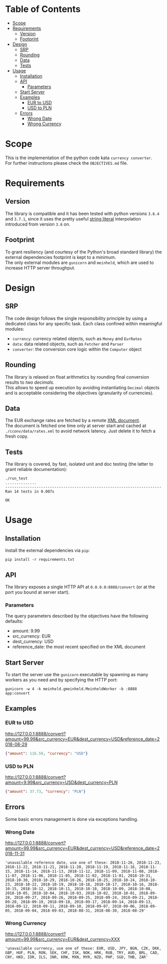 # Table of Contents
* [Scope](#scope)
* [Requirements](#requirements)
  * [Version](#version)
  * [Footprint](#footprint)
* [Design](#design)
  * [SRP](#srp)
  * [Rounding](#rounding)
  * [Data](#data)
  * [Tests](#tests)
* [Usage](#usage)
  * [Installation](#installation)
  * [API](#api)
    * [Parameters](#parameters)
  * [Start Server](#start-server)
  * [Examples](#examples)
    * [EUR to USD](#eur-to-usd)
    * [USD to PLN](#usd-to-pln)
  * [Errors](#errors)
    * [Wrong Date](#wrong-date)
    * [Wrong Currency](#wrong-currency)

# Scope
This is the implementation of the python code kata `currency converter`.  
For further instructions please check the `OBJECTIVES.md` file.

# Requirements

## Version
The library is compatible and it has been tested with python versions `3.6.4` and `3.7.1`, since it uses the pretty useful [string literal](https://www.python.org/dev/peps/pep-0498/) interpolation introduced from version `3.6` on.

## Footprint
To grant resiliency (and courtesy of the Python's broad standard library) the external dependencies footprint is kept to a minimum.  
The only external modules are `gunicorn` and `meinheld`, which are used to increase HTTP server throughput.

# Design

## SRP
The code design follows the single responsibility principle by using a dedicated class for any specific task. Each class confined within meaningful modules:
* `currency`: currency related objects, such as `Money` and `EurRates`
* `data`: data related objects, such as `Fetcher` and `Parser`
* `converter`: the conversion core logic within the `Computer` object

## Rounding
The library is relaxed on float arithmetics by rounding final conversion results to *two decimals*.  
This allows to speed up execution by avoiding instantiating `Decimal` objects and is acceptable considering the objectives (granularity of currencies).

## Data
The EUR exchange rates are fetched by a remote [XML document](https://www.ecb.europa.eu/stats/eurofxref/eurofxref-hist-90d.xml).  
The document is fetched one time only at server start and cached at `./cconv/data/rates.xml` to avoid network latency. Just delete it to fetch a fresh copy.

## Tests
The library is covered, by fast, isolated unit and doc testing (the latter to grant reliable documentation):
```shell
./run_test
..............
----------------------------------------------------------------------
Ran 14 tests in 0.007s

OK
```

# Usage

## Installation
Install the external dependencies via `pip`:
```shell
pip install -r requirements.txt
```

## API
The library exposes a single HTTP API at `0.0.0.0:8888/convert` (or at the port you bound at server start). 

### Parameters
The query parameters described by the objectives have the following defaults:
* amount: 9.99
* src_currency: EUR
* dest_currency: USD
* reference_date: the most recent specified on the XML document

## Start Server
To start the server use the `gunicorn` executable by spawning as many workers as you need and by specifying the HTTP port:
```shell
gunicorn -w 4 -k meinheld.gmeinheld.MeinheldWorker -b :8888 app:convert
```

## Examples

### EUR to USD
http://127.0.0.1:8888/convert?amount=99.99&src_currency=EUR&dest_currency=USD&reference_date=2018-08-29
```json
{"amount": 116.59, "currency": "USD"}
```

### USD to PLN
http://127.0.0.1:8888/convert?amount=9.99&src_currency=USD&dest_currency=PLN
```json
{"amount": 37.73, "currency": "PLN"}
```

## Errors
Some basic errors management is done via exceptions handling.

### Wrong Date
http://127.0.0.1:8888/convert?amount=99.99&src_currency=EUR&dest_currency=USD&reference_date=2018-11-31
```
'unavailable reference date, use one of these: 2018-11-26, 2018-11-23, 2018-11-22, 2018-11-21, 2018-11-20, 2018-11-19, 2018-11-16, 2018-11-15, 2018-11-14, 2018-11-13, 2018-11-12, 2018-11-09, 2018-11-08, 2018-11-07, 2018-11-06, 2018-11-05, 2018-11-02, 2018-11-01, 2018-10-31, 2018-10-30, 2018-10-29, 2018-10-26, 2018-10-25, 2018-10-24, 2018-10-23, 2018-10-22, 2018-10-19, 2018-10-18, 2018-10-17, 2018-10-16, 2018-10-15, 2018-10-12, 2018-10-11, 2018-10-10, 2018-10-09, 2018-10-08, 2018-10-05, 2018-10-04, 2018-10-03, 2018-10-02, 2018-10-01, 2018-09-28, 2018-09-27, 2018-09-26, 2018-09-25, 2018-09-24, 2018-09-21, 2018-09-20, 2018-09-19, 2018-09-18, 2018-09-17, 2018-09-14, 2018-09-13, 2018-09-12, 2018-09-11, 2018-09-10, 2018-09-07, 2018-09-06, 2018-09-05, 2018-09-04, 2018-09-03, 2018-08-31, 2018-08-30, 2018-08-29'
```

### Wrong Currency
http://127.0.0.1:8888/convert?amount=99.99&src_currency=EUR&dest_currency=XXX
```
'unavailable currency, use one of these: EUR, USD, JPY, BGN, CZK, DKK, GBP, HUF, PLN, RON, SEK, CHF, ISK, NOK, HRK, RUB, TRY, AUD, BRL, CAD, CNY, HKD, IDR, ILS, INR, KRW, MXN, MYR, NZD, PHP, SGD, THB, ZAR'
```
